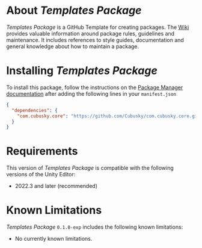 # About _Templates Package_
_Templates Package_ is a GitHub Template for creating packages. The [Wiki](https://github.com/Cubusky/com.cubusky.templates.package/wiki) provides valuable information around package rules, guidelines and maintenance. It includes references to style guides, documentation and general knowledge about how to maintain a package.

# Installing _Templates Package_
To install this package, follow the instructions on the [Package Manager documentation](https://docs.unity3d.com/Manual/upm-ui-giturl.html) after adding the following lines in your `manifest.json`
```json
{
  "dependencies": {
    "com.cubusky.core": "https://github.com/Cubusky/com.cubusky.core.git"
  }
}
```

# Requirements
This version of _Templates Package_ is compatible with the following versions of the Unity Editor:
- 2022.3 and later (recommended)

# Known Limitations
_Templates Package_ `0.1.0-exp` includes the following known limitations:
- No currently known limitations.
